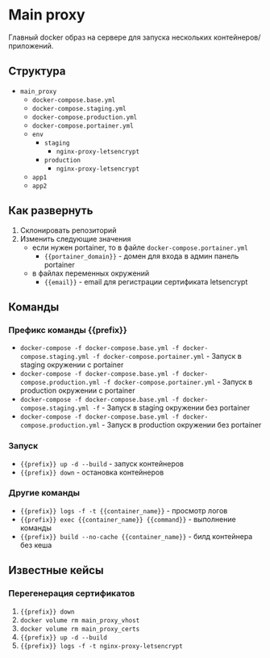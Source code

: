 # Main proxy

Главный docker образ на сервере для запуска нескольких контейнеров/приложений. 

## Структура

- `main_proxy`
  - `docker-compose.base.yml`
  - `docker-compose.staging.yml`
  - `docker-compose.production.yml`
  - `docker-compose.portainer.yml`
  - `env`
    - `staging`
      - `nginx-proxy-letsencrypt`
    - `production`
      - `nginx-proxy-letsencrypt`
  - `app1`
  - `app2`

## Как развернуть

1. Склонировать репозиторий
2. Изменить следующие значения
    - если нужен portainer, то в файле `docker-compose.portainer.yml`
      - `{{portainer_domain}}` - домен для входа в админ панель portainer
    - в файлах переменных окружений
      - `{{email}}` - email для регистрации сертификата letsencrypt

## Команды

### Префикс команды {{prefix}}

- `docker-compose -f docker-compose.base.yml -f docker-compose.staging.yml -f docker-compose.portainer.yml` - Запуск в staging окружении с portainer
- `docker-compose -f docker-compose.base.yml -f docker-compose.production.yml -f docker-compose.portainer.yml` - Запуск в production окружении с portainer
- `docker-compose -f docker-compose.base.yml -f docker-compose.staging.yml -f` - Запуск в staging окружении без portainer
- `docker-compose -f docker-compose.base.yml -f docker-compose.production.yml` - Запуск в production окружении без portainer

### Запуск

- `{{prefix}} up -d --build` - запуск контейнеров
- `{{prefix}} down` - остановка контейнеров

### Другие команды

- `{{prefix}} logs -f -t {{container_name}}` - просмотр логов
- `{{prefix}} exec {{container_name}} {{command}}` - выполнение команды
- `{{prefix}} build --no-cache {{container_name}}` - билд контейнера без кеша

## Известные кейсы

### Перегенерация сертификатов

1. `{{prefix}} down`
2. `docker volume rm main_proxy_vhost`
3. `docker volume rm main_proxy_certs`
4. `{{prefix}} up -d --build`
5. `{{prefix}} logs -f -t nginx-proxy-letsencrypt`
